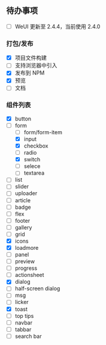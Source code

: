 ## 待办事项

- [ ] WeUI 更新至 2.4.4，当前使用 2.4.0

### 打包/发布

- [x] 项目文件构建
- [ ] 支持浏览器中引入
- [x] 发布到 NPM
- [x] 预览
- [ ] 文档

### 组件列表

- [x] button
- [ ] form
  - [ ] form/form-item
  - [x] input
  - [x] checkbox
  - [ ] radio
  - [x] switch
  - [ ] selece
  - [ ] textarea
- [ ] list
- [ ] slider
- [ ] uploader
- [ ] article
- [ ] badge
- [ ] flex
- [ ] footer
- [ ] gallery
- [ ] grid
- [x] icons
- [x] loadmore
- [ ] panel
- [ ] preview
- [ ] progress
- [ ] actionsheet
- [x] dialog
- [ ] half-screen dialog
- [ ] msg
- [ ] licker
- [x] toast
- [ ] top tips
- [ ] navbar
- [ ] tabbar
- [ ] search bar
